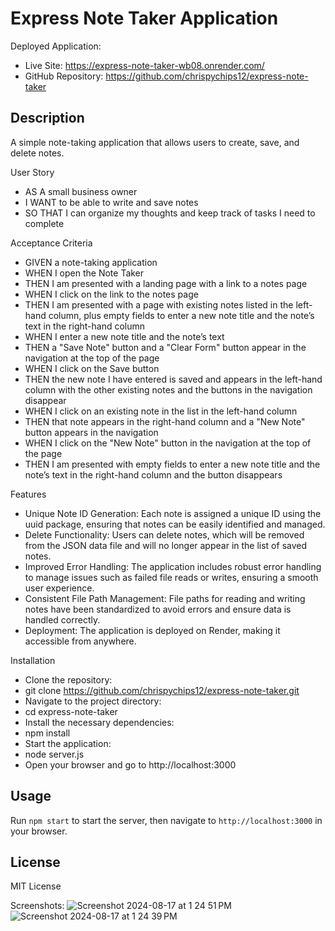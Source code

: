 
# Express Note Taker Application

Deployed Application: 

- Live Site: https://express-note-taker-wb08.onrender.com/
- GitHub Repository: https://github.com/chrispychips12/express-note-taker

## Description
A simple note-taking application that allows users to create, save, and delete notes.

User Story

- AS A small business owner
- I WANT to be able to write and save notes
- SO THAT I can organize my thoughts and keep track of tasks I need to complete

Acceptance Criteria

- GIVEN a note-taking application
- WHEN I open the Note Taker
- THEN I am presented with a landing page with a link to a notes page
- WHEN I click on the link to the notes page
- THEN I am presented with a page with existing notes listed in the left-hand column, plus empty fields to enter a new note title and the note’s text in the right-hand column
- WHEN I enter a new note title and the note’s text
- THEN a "Save Note" button and a "Clear Form" button appear in the navigation at the top of the page
- WHEN I click on the Save button
- THEN the new note I have entered is saved and appears in the left-hand column with the other existing notes and the buttons in the navigation disappear
- WHEN I click on an existing note in the list in the left-hand column
- THEN that note appears in the right-hand column and a "New Note" button appears in the navigation
- WHEN I click on the "New Note" button in the navigation at the top of the page
- THEN I am presented with empty fields to enter a new note title and the note’s text in the right-hand column and the button disappears

Features 

- Unique Note ID Generation: Each note is assigned a unique ID using the uuid package, ensuring that notes can be easily identified and managed.
- Delete Functionality: Users can delete notes, which will be removed from the JSON data file and will no longer appear in the list of saved notes.
- Improved Error Handling: The application includes robust error handling to manage issues such as failed file reads or writes, ensuring a smooth user experience.
- Consistent File Path Management: File paths for reading and writing notes have been standardized to avoid errors and ensure data is handled correctly.
- Deployment: The application is deployed on Render, making it accessible from anywhere.


Installation

- Clone the repository:
- git clone https://github.com/chrispychips12/express-note-taker.git
- Navigate to the project directory:
- cd express-note-taker
- Install the necessary dependencies:
- npm install
- Start the application:
- node server.js
- Open your browser and go to http://localhost:3000

## Usage
Run `npm start` to start the server, then navigate to `http://localhost:3000` in your browser.

## License
MIT License

Screenshots:
![Screenshot 2024-08-17 at 1 24 51 PM](https://github.com/user-attachments/assets/9404da2b-e247-499b-893e-f8290d09a5f3)
![Screenshot 2024-08-17 at 1 24 39 PM](https://github.com/user-attachments/assets/71f347e0-4b7a-4f6c-963c-2532de4ddbdf)




